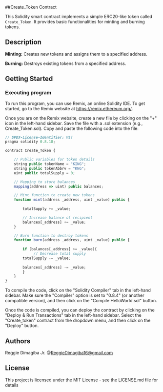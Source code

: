 ##Create_Token Contract

This Solidity smart contract implements a simple ERC20-like token called `Create_Token`. It provides basic functionalities for minting and burning tokens.

## Description

**Minting:** Creates new tokens and assigns them to a specified address.

**Burning:** Destroys existing tokens from a specified address.

## Getting Started

### Executing program

To run this program, you can use Remix, an online Solidity IDE. To get started, go to the Remix website at https://remix.ethereum.org/.

Once you are on the Remix website, create a new file by clicking on the "+" icon in the left-hand sidebar. Save the file with a .sol extension (e.g., Create_Token.sol). Copy and paste the following code into the file:

```javascript
// SPDX-License-Identifier: MIT
pragma solidity 0.8.18;

contract Create_Token {

    // Public variables for token details
    string public tokenName = "KING";
    string public tokenAbbrv = "KNG";
    uint public totalSupply = 0;

    // Mapping to store balances
    mapping(address => uint) public balances;

    // Mint function to create new tokens
    function mint(address _address, uint _value) public {
        
        totalSupply += _value;

        // Increase balance of recipient
        balances[_address] += _value;
    }

    // Burn function to destroy tokens
    function burn(address _address, uint _value) public {
        
        if (balances[_address] >= _value){
             // Decrease total supply
        totalSupply -= _value;
       
        balances[_address] -= _value;
        }
    }
}

```

To compile the code, click on the "Solidity Compiler" tab in the left-hand sidebar. Make sure the "Compiler" option is set to "0.8.4" (or another compatible version), and then click on the "Compile HelloWorld.sol" button.

Once the code is compiled, you can deploy the contract by clicking on the "Deploy & Run Transactions" tab in the left-hand sidebar. Select the "Create_token" contract from the dropdown menu, and then click on the "Deploy" button.
## Authors

Reggie Dimagiba Jr.
@ReggieDimagiba16@gmail.com


## License

This project is licensed under the MIT License - see the LICENSE.md file for details
